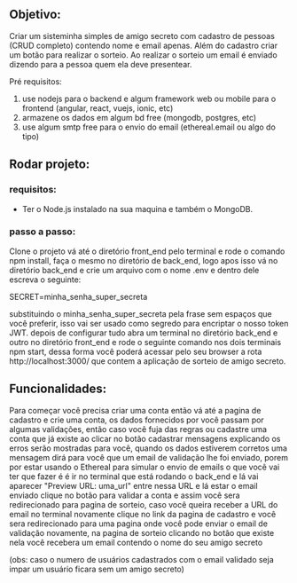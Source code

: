 ## Objetivo:
Criar um sisteminha simples de amigo secreto com cadastro de pessoas (CRUD completo) contendo nome e email apenas. Além do cadastro criar um botão para realizar o sorteio. Ao realizar o sorteio um email é enviado dizendo para a pessoa quem ela deve presentear.

Pré requisitos:

  1. use nodejs para o backend e algum framework web ou mobile para o frontend (angular, react, vuejs, ionic, etc)
  2. armazene os dados em algum bd free (mongodb, postgres, etc)
  3. use algum smtp free para o envio do email (ethereal.email ou algo do tipo)

## Rodar projeto:
### requisitos:
 - Ter o Node.js instalado na sua maquina e também o MongoDB.
### passo a passo:
Clone o projeto vá até o diretório front_end pelo terminal e rode o comando npm install, faça o mesmo no diretório de back_end, logo apos isso vá no diretório back_end e crie um arquivo com o nome .env e dentro dele escreva o seguinte:

SECRET=minha_senha_super_secreta
  
substituindo o minha_senha_super_secreta pela frase sem espaços que você preferir, isso vai ser usado como segredo para encriptar o nosso token JWT.
depois de configurar tudo abra um terminal no diretório back_end e outro no diretório front_end e rode o seguinte comando nos dois terminais npm start, dessa forma você poderá acessar pelo seu browser a rota http://localhost:3000/ que contem a aplicação de sorteio de amigo secreto.

## Funcionalidades:
Para começar você precisa criar uma conta então vá até a pagina de cadastro e crie uma conta, os dados fornecidos por você passam por algumas validações, então caso você fuja das regras ou cadastre uma conta que já existe ao clicar no botão cadastrar mensagens explicando os erros serão mostradas para você, quando os dados estiverem corretos uma mensagem dirá para você que um email de validação lhe foi enviado, porem por estar usando o Ethereal para simular o envio de emails o que você vai ter que fazer é é ir no terminal que está rodando o back_end e lá vai aparecer "Preview URL: uma_url" entre nessa URL e lá estar o email enviado clique no botão para validar a conta e assim você sera redirecionado para pagina de sorteio, caso você queira receber a URL do email no terminal novamente clique no link da pagina de cadastro e você sera redirecionado para uma pagina onde você pode enviar o email de validação novamente, na pagina de sorteio clicando no botão que existe nela você recebera um email contendo o nome do seu amigo secreto

(obs: caso o numero de usuários cadastrados com o email validado seja impar um usuário ficara sem um amigo secreto)

